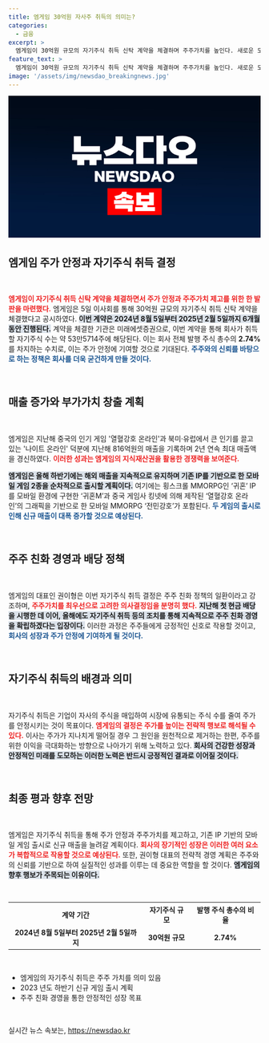 ```yaml
---
title: 엠게임 30억원 자사주 취득의 의미는?
categories:
  - 금융
excerpt: >
  엠게임이 30억원 규모의 자기주식 취득 신탁 계약을 체결하며 주주가치를 높인다. 새로운 모바일 게임 출시 계획과 함께 주주 친화 경영을 강화하는 이사회의 행보에 관심이 집중되고 있다!
feature_text: >
  엠게임이 30억원 규모의 자기주식 취득 신탁 계약을 체결하며 주주가치를 높인다. 새로운 모바일 게임 출시 계획과 함께 주주 친화 경영을 강화하는 이사회의 행보에 관심이 집중되고 있다!
image: '/assets/img/newsdao_breakingnews.jpg'
---
```


<p><img src="/assets/img/newsdao_breakingnews.jpg" alt="firstkoreanews 속보" /></p>

<h2>엠게임 주가 안정과 자기주식 취득 결정</h2>

<p data-ke-size="size16">&nbsp;</p>

<p><b><span style="color: #ee2323;">엠게임이 자기주식 취득 신탁 계약을 체결하면서 주가 안정과 주주가치 제고를 위한 한 발판을 마련했다.</span></b> 엠게임은 5일 이사회를 통해 30억원 규모의 자기주식 취득 신탁 계약을 체결했다고 공시하였다. <b><span style="background-color: #21538527;">이번 계약은 2024년 8월 5일부터 2025년 2월 5일까지 6개월 동안 진행된다.</span></b> 계약을 체결한 기관은 미래에셋증권으로, 이번 계약을 통해 회사가 취득할 자기주식 수는 약 53만5714주에 해당된다. 이는 회사 전체 발행 주식 총수의 <b>2.74%</b>를 차지하는 수치로, 이는 주가 안정에 기여할 것으로 기대된다. <b><span style="color: #1a5490;">주주와의 신뢰를 바탕으로 하는 정책은 회사를 더욱 굳건하게 만들 것이다.</span></b> </p>

<p data-ke-size="size16">&nbsp;</p>

<h2>매출 증가와 부가가치 창출 계획</h2>

<p data-ke-size="size16">&nbsp;</p>

<p>엠게임은 지난해 중국의 인기 게임 '열혈강호 온라인'과 북미·유럽에서 큰 인기를 끌고 있는 '나이트 온라인' 덕분에 지난해 816억원의 매출을 기록하며 2년 연속 최대 매출액을 경신하였다. <b><span style="color: #ee2323;">이러한 성과는 엠게임의 지식재산권을 활용한 경쟁력을 보여준다.</span></b> </p>

<p><b><span style="background-color: #21538527;">엠게임은 올해 하반기에는 해외 매출을 지속적으로 유지하며 기존 IP를 기반으로 한 모바일 게임 2종을 순차적으로 출시할 계획이다.</span></b> 여기에는 횡스크롤 MMORPG인 ‘귀혼’ IP를 모바일 환경에 구현한 ‘귀혼M’과 중국 게임사 킹넷에 의해 제작된 ‘열혈강호 온라인’의 그래픽을 기반으로 한 모바일 MMORPG ‘전민강호’가 포함된다. <b><span style="color: #1a5490;">두 게임의 출시로 인해 신규 매출이 대폭 증가할 것으로 예상된다.</span></b></p>

<p data-ke-size="size16">&nbsp;</p>

<h2>주주 친화 경영과 배당 정책</h2>

<p data-ke-size="size16">&nbsp;</p>

<p>엠게임의 대표인 권이형은 이번 자기주식 취득 결정은 주주 친화 정책의 일환이라고 강조하며, <b><span style="color: #ee2323;">주주가치를 최우선으로 고려한 의사결정임을 분명히 했다.</span></b> <b><span style="background-color: #21538527;">지난해 첫 현금 배당을 시행한 데 이어, 올해에도 자기주식 취득 등의 조치를 통해 지속적으로 주주 친화 경영을 확립하겠다는 입장이다.</span></b> 이러한 과정은 주주들에게 긍정적인 신호로 작용할 것이고, <b><span style="color: #1a5490;">회사의 성장과 주가 안정에 기여하게 될 것이다.</span></b> </p>

<p data-ke-size="size16">&nbsp;</p>

<h2>자기주식 취득의 배경과 의미</h2>

<p data-ke-size="size16">&nbsp;</p>

<p>자기주식 취득은 기업이 자사의 주식을 매입하여 시장에 유통되는 주식 수를 줄여 주가를 안정시키는 것이 목표이다. <b><span style="color: #ee2323;">엠게임의 결정은 주가를 높이는 전략적 행보로 해석될 수 있다.</span></b> 이사는 주가가 지나치게 떨어질 경우 그 원인을 원천적으로 제거하는 한편, 주주를 위한 이익을 극대화하는 방향으로 나아가기 위해 노력하고 있다. <b><span style="background-color: #21538527;">회사의 건강한 성장과 안정적인 미래를 도모하는 이러한 노력은 반드시 긍정적인 결과로 이어질 것이다.</span></b> </p>

<p data-ke-size="size16">&nbsp;</p>

<h2>최종 평과 향후 전망</h2>

<p data-ke-size="size16">&nbsp;</p>

<p>엠게임은 자기주식 취득을 통해 주가 안정과 주주가치를 제고하고, 기존 IP 기반의 모바일 게임 출시로 신규 매출을 늘려갈 계획이다. <b><span style="color: #ee2323;">회사의 장기적인 성장은 이러한 여러 요소가 복합적으로 작용할 것으로 예상된다.</span></b> 또한, 권이형 대표의 전략적 경영 계획은 주주와의 신뢰를 기반으로 하여 실질적인 성과를 이루는 데 중요한 역할을 할 것이다. <b><span style="background-color: #21538527;">엠게임의 향후 행보가 주목되는 이유이다.</span></b> </p>

<p data-ke-size="size16">&nbsp;</p>

<table>
    <tr>
        <th style="text-align: center;">계약 기간</th>
        <th style="text-align: center;">자기주식 규모</th>
        <th style="text-align: center;">발행 주식 총수의 비율</th>
    </tr>
    <tr>
        <td style="text-align: center; height: 17px;"><b>2024년 8월 5일부터 2025년 2월 5일까지</b></td>
        <td style="text-align: center; height: 17px;"><b>30억원 규모</b></td>
        <td style="text-align: center; height: 17px;"><b>2.74%</b></td>
    </tr>
</table>

<p data-ke-size="size16">&nbsp;</p>

<ul>
    <li>엠게임의 자기주식 취득은 주주 가치를 의미 있음</li>
    <li>2023 년도 하반기 신규 게임 출시 계획</li>
    <li>주주 친화 경영을 통한 안정적인 성장 목표</li>
</ul>

<p data-ke-size="size16">&nbsp;</p>
실시간 뉴스 속보는, <a href="https://newsdao.kr" rel="dofollow">https://newsdao.kr</a>



